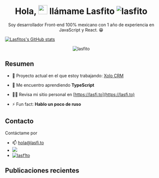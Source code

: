 <h1 align='center'>
  Hola, <img src="https://user-images.githubusercontent.com/1303154/88677602-1635ba80-d120-11ea-84d8-d263ba5fc3c0.gif" width="30"> llámame Lasfito
<img src="https://komarev.com/ghpvc/?username=lasfito&label=Profile%20views&color=0e75b6&style=flat" alt="lasfito" /> 
</h1>

<p align='center'>
  Soy desarrollador Front-end 100% mexicano con 1 año de experiencia en JavaScript y React. 😁
  </p>

[![Lasfitos's GitHub stats](https://github-readme-stats.vercel.app/api?username=lasfito&hide=prs,issues,contribs&count_private=true&show_icons=true&theme=vue_dark&locale=es&hide_title=false&include_all_commits=true&custom_title=numericos)](https://github.com/anuraghazra/github-readme-stats)

<p align='center' >   <img align="center" src="https://github-readme-stats.vercel.app/api/top-langs?username=lasfito&show_icons=true&locale=es&layout=compact&custom_title=JavaScriptero a muerte :v" alt="lasfito" />
</p>





## Resumen 

- 🔭 Proyecto actual en el que estoy trabajando: [Xolo CRM](https://xolocrm.com)

- 🌱 Me encuentro aprendiendo **TypeScript**

- 👨‍💻 Revisa mi sitio personal en [https://lasfi.to](https://lasfi.to)

- ⚡ Fun fact: **Hablo un poco de ruso**




## Contacto


Contáctame por
- 📫 <a href='mailto:hola@lasfi.to '> hola@lasfi.to</a>
- <a href="https://www.linkedin.com/in/lasfito/">
    <img src="https://img.shields.io/badge/linkedin-%230077B5.svg?&style=for-the-badge&logo=linkedin&logoColor=white" />
  </a>
- <a href="https://twitter.com/lasf1to" target="blank">
    <img src="https://img.shields.io/twitter/follow/lasf1to?logo=twitter&style=for-the-badge" alt="lasf1to" />
  </a>



## Publicaciones recientes
<!-- BLOG-POST-LIST:START -->

<!-- BLOG-POST-LIST:END -->











  
